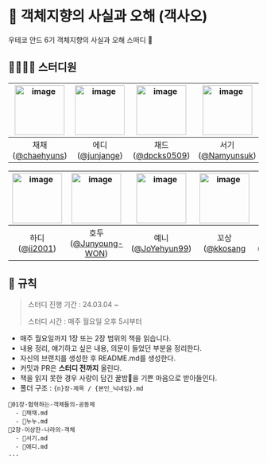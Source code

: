 # 📙 객체지향의 사실과 오해 (객사오)
우테코 안드 6기 객체지향의 사실과 오해 스떠디 💨


## 👩‍💻👨‍💻 스터디원
<img height="100" alt="image" src="https://github.com/chaehyuns/GaegSa5/assets/80222352/10723fd2-0a26-4958-aaea-4aed9e1521db"> | <img height="100" alt="image" src="https://github.com/chaehyuns/GaegSa5/assets/80222352/8f88ea74-6f10-4a61-aede-5ee4387a8bbf"> | <img height="100" alt="image" src="https://github.com/chaehyuns/GaegSa5/assets/80222352/aea5197f-8651-45a4-8bec-1e28baeae41c"> | <img height="100" alt="image" src="https://github.com/chaehyuns/GaegSa5/assets/80222352/a692d219-d29b-46a4-83ea-66059e29374c"> | <img height="100" alt="image" src="https://github.com/chaehyuns/GaegSa5/assets/80222352/078700e8-4b26-4d08-bae4-9ed15f1c8e17"> 
:---: | :---: | :---: | :---: | :---: | 
채채([@chaehyuns](https://github.com/chaehyuns)) | 에디([@junjange](https://github.com/junjange)) | 채드([@dpcks0509](https://github.com/dpcks0509)) | 서기([@Namyunsuk](https://github.com/Namyunsuk)) | 올리브([@kimhm0728](https://github.com/kimhm0728))

<img height="100" alt="image" src="https://github.com/chaehyuns/GaegSa5/assets/80222352/ddb32162-b497-4455-af10-7bda2281abc1"> | <img height="100" alt="image" src="https://github.com/chaehyuns/GaegSa5/assets/80222352/faa322ca-ad99-4994-9d0e-c8bd1bf3237a"> | <img height="100" alt="image" src="https://github.com/chaehyuns/GaegSa5/assets/80222352/b80e2a6b-08e0-46e5-bd61-db1ba4e72d58"> | <img height="100" alt="image" src="https://github.com/chaehyuns/GaegSa5/assets/80222352/a2ed51c2-3a26-4916-8fa0-9079ceb63261"> | <img height="100" alt="image" src="https://github.com/chaehyuns/GaegSa5/assets/80222352/bbc9a546-a1f3-493c-a1bc-2b4e8b53b303">
:---: | :---: | :---: | :---: | :---: | 
하디([@ii2001](https://github.com/ii2001)) | 호두([@Junyoung-WON](https://github.com/Junyoung-WON)) | 예니([@JoYehyun99](https://github.com/JoYehyun99)) | 꼬상([@kkosang](https://github.com/kkosang) | 누누([@jinuemong](https://github.com/jinuemong))


## 📌 규칙
> 스터디 진행 기간 : 24.03.04 ~
> 
> 스터디 시간 : 매주 월요일 오후 5시부터

- 매주 월요일까지 1장 또는 2장 범위의 책을 읽습니다.
- 내용 정리, 얘기하고 싶은 내용, 의문이 들었던 부분을 정리한다.
- 자신의 브랜치를 생성한 후 README.md를 생성한다.
- 커밋과 PR은 **스터디 전까지** 올린다.
- 책을 읽지 못한 경우 사랑이 담긴 꿀밤🍯을 기쁜 마음으로 받아들인다.
- 폴더 구조 : `{n}장-제목 / {본인_닉네임}.md`

```
📂01장-협혁하는-객체들의-공동체
  - 📃채채.md
  - 📃누누.md
📂2장-이상한-나라의-객체
  - 📃서기.md
  - 📃에디.md
...
